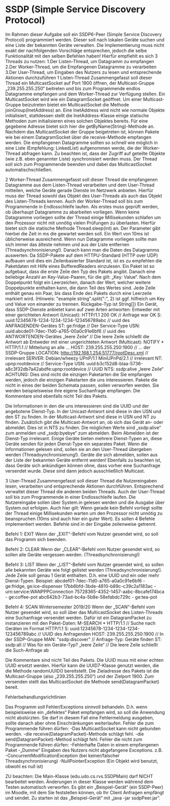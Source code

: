 # SSDP (Simple Service Discovery Protocol)

Im Rahmen dieser Aufgabe soll ein SSDP6-Peer (Simple Service Discovery Protocol) programmiert werden. Dieser soll nach lokalen Geräte suchen und eine Liste der bekannten Geräte verwalten. Die Implementierung muss nicht exakt der nachfolgenden Vorschläge entsprechen, jedoch die selbe  Funktionalität mit den selben Befehlen haben!
Hierfür empfiehlt es sich 3 Threads zu nutzen:
1.Der Listen-Thread, um Datagramm zu empfangen
2.Der Worker-Thread, um die Empfangenen Datagramme zu verarbeiten
3.Der User-Thread, um Eingaben des Nutzers zu lesen und entsprechende Aktionen durchzuführen
1 Listen-Thread
 Zusammengefasst soll dieser Thread ein MulticastSocket auf Port 1900 öffnen, der Multicast-Gruppe „239.255.255.250“ beitreten und bis zum Programmende endlos Datagramme 
empfangen und dem Worker-Thread zur Verfügung stellen.
Ein MulticastSocket wird wie ein DatagramSocket geöffnet. Um einer Multicast-Gruppe beizutreten bietet ein MulticastSocket die Methode joinGroup(InetAddress) an.
Eine InetAddress wird nicht wie normale Objekte initialisiert, stattdessen stellt die InetAddress-Klasse einige statische Methoden zum initialisieren eines solchen Objektes bereits. Für eine gegebene Adresse bietet sich hier die getByName(String)-Methode an.
Nachdem das MulticastSocket der Gruppe beigetreten ist, können Pakete wie bei einem DatagramSocket über die receive-Methode empfangen werden. Die empfangenen Datagramme sollten so schnell wie möglich in eine Liste (Empfehlung: LinkedList) aufgenommen werde, die der Worker-Thread abfragen kann. Zu beachten ist, dass der Zugriff auf geteilte Objekte (wie z.B. eben genannter Liste) synchronisiert werden muss.
Der Thread soll sich zum Programmende beenden und dabei das MulticastSocket automatischschließen.

2 Worker-Thread
Zusammengefasst soll dieser Thread die empfangenen Datagramme aus dem Listen-Thread verarbeiten und dem User-Thread mitteilen, welche Geräte gerade Dienste im Netzwerk anbieten.
Hierfür muss der Thread sowohl das Objekt des User-Threads als auch das Objekt des Listen-Threads kennen. 
Auch der Worker-Thread soll bis zum Programmende in Endlosschleife laufen. 
Als erstes muss geprüft werden, ob überhaupt Datagramme zu abarbeiten vorliegen. Wenn keine 
Datagramme vorliegen sollte der Thread einige Millisekunden schlafen um den Prozessor nicht mit 
unnötig vielen Prüfungen zu überlasten. Hierfür bietet sich die statische Methode Thread.sleep(int) an. Der Parameter gibt hierbei die Zeit in ms die gewartet werden soll. Ein Wert von 10ms ist üblicherweise ausreichend.
Wenn nun Datagramme vorliegen sollte man sich immer das älteste nehmen und aus der Liste entfernen (Threadsynchronisierung!). Danach kann man die Daten des Datagramms auswerten. Da SSDP-Pakete auf dem HTTPU-Standard (HTTP over UDP) aufbauen und dies ein Zeilenbasierter Standard ist, ist es zu empfehlen die Paketdaten mit Hilfe eines BufferedReaders einzulesen.
 Ein Paket ist so aufgebaut, dass die erste Zeile den Typ des Pakets angibt. Danach eine beliebige Anzahl an Key-Value-Paaren, für die gilt: „Key: Value“. Nach dem Doppelpunkt folgt ein Leerzeichen, danach der Wert, welcher weitere Doppelpunkte enthalten kann, die dann Teil des Wertes sind. Jede Zeile enthält genau ein Paar, bis dass Ende des Pakets durch eine Leerzeile markiert wird. (Hinweis: "example string".split(":", 2) ist ggf. hilfreich um Key und Value von einander zu trennen. Rückgabe-Typ ist String[])
Ein Gerät, dass SSDP-Dienste anbietet kann auf zwei Arten antworten:
Entweder mit einer gerichteten Antwort (Unicast):
HTTP/1.1 200 OK                                // Anfrage war OK
S: uuid:12345678-1234-1234-1234-123456789abc   // uuid des ANFRAGENDEN-Gerätes
ST: ge:fridge                                  // Der Service-Type
USN: uuid:abcde01-7dec-11d0-a765-00a0c91e6bf6  // uuid des ANTWORTENDEN-Gerätes
„leere Zeile“                                  // Die leere Zeile schließt die Antwort ab Entweder mit einer ungerichteten Antwort (Multicast):
 NOTIFY * HTTP/1.1                                    // Mitteilung an alle ...
 HOST: 239.255.255.250:1900                           // ... der SSDP-Gruppe
 LOCATION: http://192.168.1.254:51777/rootDesc.xml    // irrelevant
 SERVER: Debian/wheezy UPnP/1.1 MiniUPnPd/2.1         // irrelevant
 NT: upnp:rootdevice                                  // Service-Type
 USN: uuid:b3c152d8-blaa-5736-a8c3f32db7a42abdfe:upnp:rootdevice // UUID
 NTS: ssdp:alive
 „leere Zeile“ 
ACHTUNG: Dies sind nicht die einzigen Paketarten die Sie empfangen werden, jedoch die einzigen Paketarten die uns interessieren. Pakete die nicht in eines der beiden Schemata passen, sollen verworfen werden. Sie werden beispielsweise ihre eigene Suchanfrage empfangen. Die Kommentare sind ebenfalls nicht Teil des Pakets.

Die Informationen in den die uns interessieren sind die UUID und der angebotene Dienst-Typ. In der Unicast-Antwort sind diese in den USN und den ST zu finden. In der Multicast-Antwort sind diese in USN und NT zu finden. Zusätzlich gibt die Multicast-Antwort an, ob sich das Gerät an- 
oder abmeldet. Dies ist in NTS zu finden. Die möglichen Werte sind „ssdp:alive“ zum anmelden und „ssdp:byebye“ zum abmelden. Beim Abmelden ist der Dienst-Typ irrelevant. Einige Geräte bieten mehrere Dienst-Typen an, diese Geräte senden für jeden Dienst-Type ein separates Paket.
 Wenn die Informationen gelesen sind, sollen sie an den User-Thread übergeben werden (Threadsynchronisierung!). Geräte die sich abmelden, sollen aus der Liste der bekannten Geräte entfernt werden!
Ebenfalls zu beachten ist, dass Geräte sich ankündigen können ohne, dass vorher eine Suchanfrage versendet wurde. Diese sind dann jedoch ausschließlich Multicast.

3 User-Thread
 Zusammengefasst soll dieser Thread die Nutzereingaben lesen, verarbeiten und entsprechende 
Aktionen durchführen. Entsprechend verwaltet dieser Thread die anderen beiden Threads.
 Auch der User-Thread soll bis zum Programmende in einer Endlosschleife laufen. Die Nutzereingabe sollen über System.in gelesen werden und die Ausgabe über System.out erfolgen. Auch hier gilt: Wenn gerade kein Befehl vorliegt sollte der Thread einige Millisekunden warten um den Prozessor nicht unnötig zu beanspruchen (10ms sind auch hier ein guter Wert).
 Es sollen 4 Befehle implementiert werden. Befehle sind in der Eingabe zeilenweise getrennt.
 
 Befehl 1: EXIT
 Wenn der „EXIT“-Befehl vom Nutzer gesendet wird, so soll das Programm sich beenden.
 
 Befehl 2: CLEAR
 Wenn der „CLEAR“-Befehl vom Nutzer gesendet wird, so sollen alle Geräte vergessen werden. 
(Threadsynchronisierung!)

Befehl 3: LIST
 Wenn der „LIST“-Befehl vom Nutzer gesendet wird, so sollen alle bekannten Geräte wie folgt 
gelistet werden (Threadsynchronisierung!). Jede Zeile soll genau 1 Gerät enthalten. D.h. eine UUID
 und ein oder mehr Dienst-Typen. Beispiel:
 abcdef01-7dec-11d0-a765-a0a0c91e6bf6  -  ge:fridge, ge:ice-dispenser
 17bb6bfd-3bde-4810-b89c-c39c2a1183ac  -  urn:service:WANPPPConnection
 75728365-4352-1457-aabc-8bcafe174bca  -  ge:coffee-pot
 abc642b3-73ad-bc4a-5b8e-58efabdc729c  -  ge:tea-pot

 Befehl 4: SCAN
 Wintersemester 2019/20
 Wenn der „SCAN“-Befehl vom Nutzer gesendet wird, so soll über das MulticastSocket des 
Listen-Threads eine Suchanfrage versendet werden. Dafür ist ein DatagramPacket zu instanzieren 
mit den Paket-Daten: 
M-SEARCH * HTTP/1.1            // Suche nach Geräten im Format HTTP/1.1
 S: uuid:12345678-1234-1234-1234-123456789abc     // UUID des Anfragenden
 HOST: 239.255.255.250:1900     // In der SSDP-Gruppe
 MAN: "ssdp:discover"           // Anfrage-Typ: Geräte finden
 ST: ssdp:all                   // Was für ein Geräte-Typ? 
„leere Zeile“                  // Die leere Zeile schließt die Such-Anfrage ab

Die Kommentare sind nicht Teil des Pakets. Die UUID muss mit einer echten UUID ersetzt werden.
Hierfür kann die UUID7-Klasse genutzt werden, die die Methode randomUUID() bereitstellt.
Die Zieladresse des Pakets ist die Multicast-Gruppe (also „239.255.255.250“) und der Zielport 1900. Zum versenden stellt das MulticastSocket die Methode send(DatagramPacket) 
bereit.

Fehlerbehandlungsrichtlinien

Das Programm soll Fehler/Exceptions sinnvoll behandeln. D.h. wenn beispielsweise ein „defektes“ Paket empfangen wird, so soll die Anwendung nicht abstürzten. Sie darf in diesem Fall eine Fehlermeldung ausgeben, sollte danach aber ohne Einschränkungen weiterlaufen.
Fehler die zum Programmende führen dürfen:
-Das MulticastSocket kann nicht gebunden werden.
-die receive(DatagramPacket)-Methode schlägt fehl.
-die send(DatagramPacket)-Method schlägt fehl.
Fehler die nicht zum Programmende führen dürfen:
-Fehlerhafte Daten in einem empfangenen Paket
-„Dumme“ Eingaben des Nutzers 
nicht abgefangene Exceptions. z.B.
 -ConcurrentModificationException (bei keiner/falscher Threadsynchronisierung)
 -NullPointerException (Ein Objekt wird benutzt, obwohl es null ist)

ZU beachten:
 Die Main-Klasse (edu.udo.cs.rvs.SSDPMain) darf NICHT bearbeitet werden. Änderungen in dieser Klasse werden während dem Testen automatisch verworfen. 
Es gibt ein „Beispiel-Gerät“ (ein SSDP-Peer) im Moodle, mit dem Sie feststellen können, ob Ihr Client Anfragen empfängt und sendet. 
Zu starten ist das „Beispiel-Gerät“ mit „java -jar ssdpPeer.jar“.
